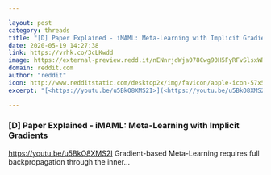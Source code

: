 ```yaml
---

layout: post
category: threads
title: "[D] Paper Explained - iMAML: Meta-Learning with Implicit Gradients"
date: 2020-05-19 14:27:38
link: https://vrhk.co/3cLKwdd
image: https://external-preview.redd.it/nENnrjdWja078Cwg90H5FyRFvSlsxWROMpt60X47y5c.jpg?width=480&height=251.308900524&auto=webp&crop=480:251.308900524,smart&s=cf00f9910b074f74d83531f315f60485cd5de953
domain: reddit.com
author: "reddit"
icon: http://www.redditstatic.com/desktop2x/img/favicon/apple-icon-57x57.png
excerpt: "[<https://youtu.be/u5BkO8XMS2I>](<https://youtu.be/u5BkO8XMS2I>) Gradient-based Meta-Learning requires full backpropagation through the inner..."

---
```


### [D] Paper Explained - iMAML: Meta-Learning with Implicit Gradients

[<https://youtu.be/u5BkO8XMS2I>](<https://youtu.be/u5BkO8XMS2I>) Gradient-based Meta-Learning requires full backpropagation through the inner...